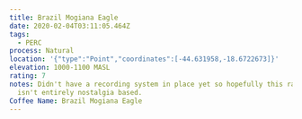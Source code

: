 ```yaml
---
title: Brazil Mogiana Eagle
date: 2020-02-04T03:11:05.464Z
tags:
  - PERC
process: Natural
location: '{"type":"Point","coordinates":[-44.631958,-18.6722673]}'
elevation: 1000-1100 MASL
rating: 7
notes: Didn't have a recording system in place yet so hopefully this rating
  isn't entirely nostalgia based.
Coffee Name: Brazil Mogiana Eagle
---
```

